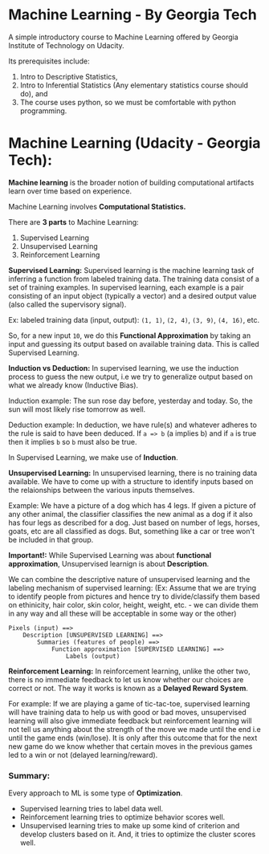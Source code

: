 # Machine Learning - By Georgia Tech

A simple introductory course to Machine Learning offered by Georgia Institute of Technology on Udacity. 

Its prerequisites include: 
1. Intro to Descriptive Statistics, 
2. Intro to Inferential Statistics (Any elementary statistics course should do), and
3. The course uses python, so we must be comfortable with python programming.

# Machine Learning (Udacity - Georgia Tech):

**Machine learning** is the broader notion of building computational artifacts learn over time based on experience.

Machine Learning involves **Computational Statistics.**

There are **3 parts** to Machine Learning:
1. Supervised Learning
2. Unsupervised Learning
3. Reinforcement Learning

**Supervised Learning:** Supervised learning is the machine learning task of inferring a function from labeled training data. The training data consist of a set of training examples. In supervised learning, each example is a pair consisting of an input object (typically a vector) and a desired output value (also called the supervisory signal).

Ex: labeled training data (input, output): `(1, 1)`, `(2, 4)`, `(3, 9)`, `(4, 16)`, etc.

So, for a new input `10`, we do this **Functional Approximation** by taking an input and guessing its output based on available training data. This is called Supervised Learning.

**Induction vs Deduction:** In supervised learning, we use the induction process to guess the new output, i.e we try to generalize output based on what we already know (Inductive Bias).

Induction example: The sun rose day before, yesterday and today. So, the sun will most likely rise tomorrow as well.

Deduction example: In deduction, we have rule(s) and whatever adheres to the rule is said to have been deduced. If `a => b` (a implies b) and if `a` is true then it implies `b` so `b` must also be true.

In Supervised Learning, we make use of **Induction**.

**Unsupervised Learning:** In unsupervised learning, there is no training data available. We have to come up with a structure to identify inputs based on the relaionships between the various inputs themselves. 

Example: We have a picture of a dog which has 4 legs. If given a picture of any other animal, the classifier classifies the new animal as a dog if it also has four legs as described for a dog. Just based on number of legs, horses, goats, etc are all classified as dogs. But, something like a car or tree won't be included in that group.

**Important!:** While Supervised Learning was about **functional approximation**, Unsupervised learnign is about **Description**.

We can combine the descriptive nature of unsupervised learning and the labeling mechanism of supervised learning: (Ex: Assume that we are trying to identify people from pictures and hence try to divide/classify them based on ethinicity, hair color, skin color, height, weight, etc. - we can divide them in any way and all these will be acceptable in some way or the other)

```
Pixels (input) ==> 
    Description [UNSUPERVISED LEARNING] ==> 
        Summaries (features of people) ==>
            Function approximation [SUPERVISED LEARNING] ==> 
                Labels (output)
```

**Reinforcement Learning:** In reinforcement learning, unlike the other two, there is no immediate feedback to let us know whether our choices are correct or not. The way it works is known as a **Delayed Reward System**.

For example: If we are playing a game of tic-tac-toe, supervised learning will have training data to help us with good or bad moves, unsupervised learning will also give immediate feedback but reinforcement learning will not tell us anything about the strength of the move we made until the end i.e until the game ends (win/lose). It is only after this outcome that for the next new game do we know whether that certain moves in the previous games led to a win or not (delayed learning/reward).

### Summary:
Every approach to ML is some type of **Optimization**.

- Supervised learning tries to label data well.
- Reinforcement learning tries to optimize behavior scores well.
- Unsupervised learning tries to make up some kind of criterion and develop clusters based on it. And, it tries to optimize the cluster scores well.

